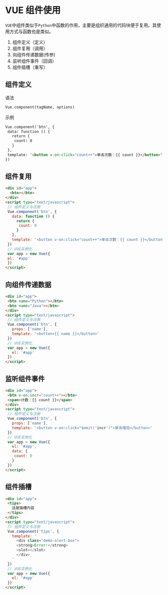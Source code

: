 # VUE 组件使用

`VUE`中组件类似于`Python`中函数的作用，主要是组织通用的代码块便于复用。其使用方式与函数也是类似。
1. 组件定义（定义）
1. 组件复用（调用）
1. 向组件传递数据(传参)
1. 监听组件事件（回调）
1. 组件插槽（重写）

## 组件定义
语法
```html
Vue.component(tagName, options)
```
示例
```html
Vue.component('btn', { 
 data: function () { 
   return { 
    count: 0 
   } 
 }, 
 template: '<button v-on:click="count++">单击次数：{{ count }}</button>' 
})
```

## 组件复用
```html
<div id="app"> 
  <btn></btn> 
</div> 
<script type="text/javascript"> 
 // 组件定义与注册
 Vue.component('btn', { 
   data: function () { 
     return { 
      count: 0 
     } 
   }, 
   template: '<button v-on:click="count++">单击次数：{{ count }}</button>' 
 }) 
 // VUE实例化
 var app = new Vue({ 
 el: '#app' 
 })
</script>
```

## 向组件传递数据
```html
<div id="app"> 
 <btn name="Python"></btn> 
 <btn name="Java"></btn> 
</div> 
<script type="text/javascript"> 
 // 组件定义与注册
 Vue.component('btn', { 
   props: ['name'], 
   template: '<button>{{ name }}</button>' 
 }) 
 // VUE实例化
 var app = new Vue({ 
   el: '#app' 
 }) 
</script>
```

## 监听组件事件
```html
<div id="app"> 
 <btn v-on:incr="count++"></btn>
 <span>计数：{{ count }}</span>
</div> 
<script type="text/javascript"> 
 // 组件定义与注册
 Vue.component('btn', { 
   props: ['name'], 
   template: '<button v-on:click="$emit('incr')">单击增加</button>' 
 }) 
 // VUE实例化
 var app = new Vue({ 
   el: '#app',
   data: {
    count: 0
   }
 }) 
</script>
```

## 组件插槽
```html
<div id="app"> 
 <tips>
   这是插槽内容
 </tips>
</div> 
<script type="text/javascript"> 
 // 组件定义与注册
 Vue.component('tips', { 
   template: ' 
     <div class="demo-alert-box"> 
     <strong>Error!</strong> 
     <slot></slot> 
     </div> 
   ' 
 })
 // VUE实例化
 var app = new Vue({ 
   el: '#app'
 }) 
</script>
```
